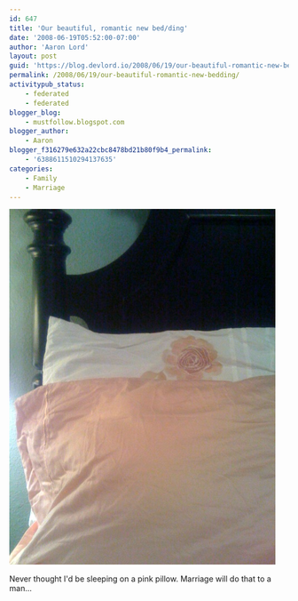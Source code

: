 ```yaml
---
id: 647
title: 'Our beautiful, romantic new bed/ding'
date: '2008-06-19T05:52:00-07:00'
author: 'Aaron Lord'
layout: post
guid: 'https://blog.devlord.io/2008/06/19/our-beautiful-romantic-new-bedding/'
permalink: /2008/06/19/our-beautiful-romantic-new-bedding/
activitypub_status:
    - federated
    - federated
blogger_blog:
    - mustfollow.blogspot.com
blogger_author:
    - Aaron
blogger_f316279e632a22cbc8478bd21b80f9b4_permalink:
    - '6388611510294137635'
categories:
    - Family
    - Marriage
---
```


![headboard and pillows](/assets/img/2008/06/photo-777602.jpg)

Never thought I'd be sleeping on a pink pillow. Marriage will do that to a man...